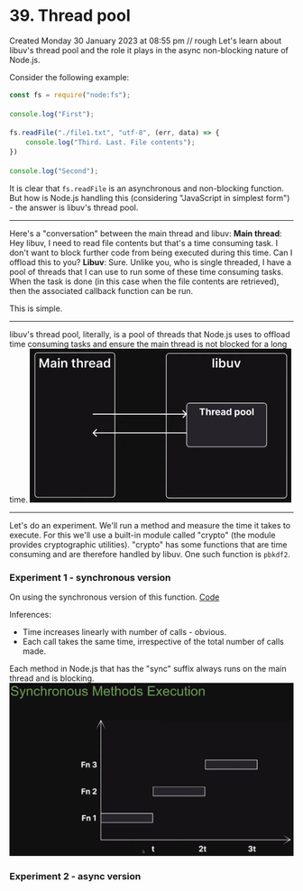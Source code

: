 # 39. Thread pool
Created Monday 30 January 2023 at 08:55 pm
// rough
Let's learn about libuv's thread pool and the role it plays in the async non-blocking nature of Node.js.

Consider the following example:
```js
const fs = require("node:fs");

console.log("First");

fs.readFile("./file1.txt", "utf-8", (err, data) => {
	console.log("Third. Last. File contents");
})

console.log("Second");
```
It is clear that `fs.readFile` is an asynchronous and non-blocking function. But how is Node.js handling this (considering "JavaScript in simplest form") - the answer is libuv's thread pool.

---
Here's a "conversation" between the main thread and libuv:
**Main thread**: Hey libuv, I need to read file contents but that's a time consuming task. I don't want to block further code from being executed during this time. Can I offload this to you?
**Libuv**: Sure. Unlike you, who is single threaded, I have a pool of threads that I can use to run some of these time consuming tasks. When the task is done (in this case when the file contents are retrieved), then the associated callback function can be run.

This is simple.

---
libuv's thread pool, literally, is a pool of threads that Node.js uses to offload time consuming tasks and ensure the main thread is not blocked for a long time.
![](../../../../assets/39_Thread_pool_deferring_till_48-image-1.png)

---
Let's do an experiment. We'll run a method and measure the time it takes to execute. 
For this we'll use a built-in module called "crypto" (the module provides cryptographic utilities).  "crypto" has some functions that are time consuming and are therefore handled by libuv. One such function is `pbkdf2`.

### Experiment 1 - synchronous version
On using the synchronous version of this function. [Code](https://github.com/exemplar-codes/codevolution-nodejs/commit/dcfd578a0d3b779a8e4b0f4a756031fe028f547d)

Inferences:
- Time increases linearly with number of calls - obvious. 
- Each call takes the same time, irrespective of the total number of calls made.

Each method in Node.js that has the "sync" suffix always runs on the main thread and is blocking.
![](../../../../assets/39_Thread_pool_deferring_till_48-image-2.png)

### Experiment 2 - async version